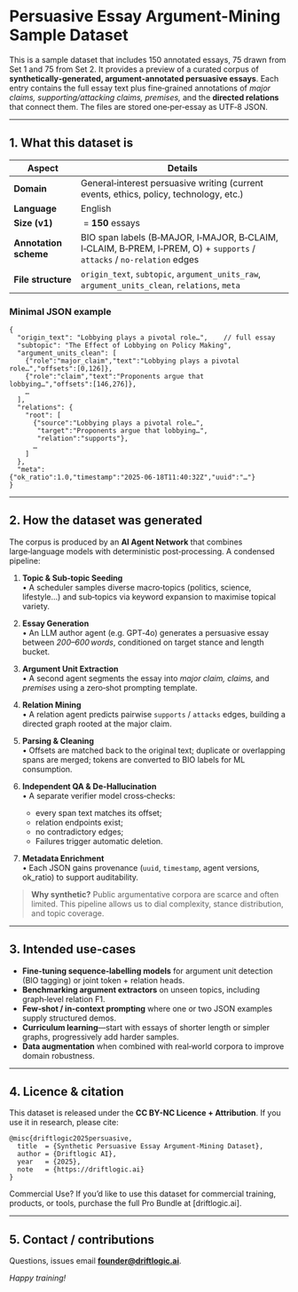 # Persuasive Essay Argument-Mining Sample Dataset

This is a sample dataset that includes 150 annotated essays, 75 drawn from Set 1 and 75 from Set 2.  It  provides a preview of a curated corpus of **synthetically‑generated, argument‑annotated persuasive essays**. Each entry contains the full essay text plus fine‑grained annotations of *major claims, supporting/attacking claims, premises,* and the **directed relations** that connect them. The files are stored one‑per‑essay as UTF‑8 JSON.

---

## 1. What this dataset is

| Aspect                | Details                                                                                                                |
| --------------------- | ---------------------------------------------------------------------------------------------------------------------- |
| **Domain**            | General‑interest persuasive writing (current events, ethics, policy, technology, etc.)                                 |
| **Language**          | English                                                                                                                |
| **Size (v1)**         |  = **150** essays                                                                             |
| **Annotation scheme** | BIO span labels (B‑MAJOR, I‑MAJOR, B‑CLAIM, I‑CLAIM, B‑PREM, I‑PREM, O) + `supports` / `attacks` / `no‑relation` edges |
| **File structure**    | `origin_text`, `subtopic`, `argument_units_raw`, `argument_units_clean`, `relations`, `meta`                           |

### Minimal JSON example

```jsonc
{
  "origin_text": "Lobbying plays a pivotal role…",    // full essay
  "subtopic": "The Effect of Lobbying on Policy Making",
  "argument_units_clean": [
    {"role":"major_claim","text":"Lobbying plays a pivotal role…","offsets":[0,126]},
    {"role":"claim","text":"Proponents argue that lobbying…","offsets":[146,276]},
    …
  ],
  "relations": {
    "root": [
      {"source":"Lobbying plays a pivotal role…",
       "target":"Proponents argue that lobbying…",
       "relation":"supports"},
      …
    ]
  },
  "meta": {"ok_ratio":1.0,"timestamp":"2025‑06‑18T11:40:32Z","uuid":"…"}
}
```

---

## 2. How the dataset was generated

The corpus is produced by an **AI Agent Network** that combines large‑language models with deterministic post‑processing. A condensed pipeline:

1. **Topic & Sub‑topic Seeding**\
   • A scheduler samples diverse macro‑topics (politics, science, lifestyle…) and sub‑topics via keyword expansion to maximise topical variety.
2. **Essay Generation**\
   • An LLM author agent (e.g. GPT‑4o) generates a persuasive essay between *200–600 words*, conditioned on target stance and length bucket.
3. **Argument Unit Extraction**\
   • A second agent segments the essay into *major claim, claims,* and *premises* using a zero‑shot prompting template.
4. **Relation Mining**\
   • A relation agent predicts pairwise `supports` / `attacks` edges, building a directed graph rooted at the major claim.
5. **Parsing & Cleaning**\
   • Offsets are matched back to the original text; duplicate or overlapping spans are merged; tokens are converted to BIO labels for ML consumption.
6. **Independent QA & De‑Hallucination**\
   • A separate verifier model cross‑checks:
   - every span text matches its offset;
   - relation endpoints exist;
   - no contradictory edges;
   - Failures trigger automatic deletion.

7. **Metadata Enrichment**\
   • Each JSON gains provenance (`uuid`, `timestamp`, agent versions, ok\_ratio) to support auditability.

> **Why synthetic?** Public argumentative corpora are scarce and often limited. This pipeline allows us to dial complexity, stance distribution, and topic coverage.

---

## 3. Intended use‑cases

- **Fine‑tuning sequence‑labelling models** for argument unit detection (BIO tagging) or joint token + relation heads.
- **Benchmarking argument extractors** on unseen topics, including graph‑level relation F1.
- **Few‑shot / in‑context prompting** where one or two JSON examples supply structured demos.
- **Curriculum learning**—start with essays of shorter length or simpler graphs, progressively add harder samples.
- **Data augmentation** when combined with real‑world corpora to improve domain robustness.

---


## 4. Licence & citation

This dataset is released under the **CC BY-NC Licence + Attribution**. If you use it in research, please cite:

```text
@misc{driftlogic2025persuasive,
  title  = {Synthetic Persuasive Essay Argument‑Mining Dataset},
  author = {Driftlogic AI},
  year   = {2025},
  note   = {https://driftlogic.ai}
}
```

Commercial Use?
If you’d like to use this dataset for commercial training, products, or tools, purchase the full Pro Bundle at [driftlogic.ai].

---

## 5. Contact / contributions

Questions, issues email [**founder@driftlogic.ai**](mailto\:founder@driftlogic.ai).

*Happy training!*

